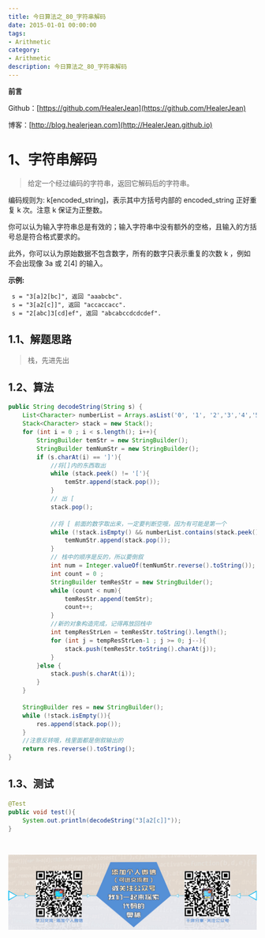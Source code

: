 ```yaml
---
title: 今日算法之_80_字符串解码
date: 2015-01-01 00:00:00
tags: 
- Arithmetic
category: 
- Arithmetic
description: 今日算法之_80_字符串解码
---
```


**前言**     

 Github：[https://github.com/HealerJean](https://github.com/HealerJean)         

 博客：[http://blog.healerjean.com](http://HealerJean.github.io)          



# 1、字符串解码
>  给定一个经过编码的字符串，返回它解码后的字符串。    

 编码规则为: k[encoded_string]，表示其中方括号内部的 encoded_string 正好重复 k 次。注意 k 保证为正整数。   

 你可以认为输入字符串总是有效的；输入字符串中没有额外的空格，且输入的方括号总是符合格式要求的。    

 此外，你可以认为原始数据不包含数字，所有的数字只表示重复的次数 k ，例如不会出现像 3a 或 2[4] 的输入。

 **示例:**

```
 s = "3[a]2[bc]", 返回 "aaabcbc".
 s = "3[a2[c]]", 返回 "accaccacc".
 s = "2[abc]3[cd]ef", 返回 "abcabccdcdcdef".
```



## 1.1、解题思路 

> 栈，先进先出



## 1.2、算法

```java
public String decodeString(String s) {
    List<Character> numberList = Arrays.asList('0', '1', '2','3','4','5','6','7','8','9');
    Stack<Character> stack = new Stack();
    for (int i = 0 ; i < s.length(); i++){
        StringBuilder temStr = new StringBuilder();
        StringBuilder temNumStr = new StringBuilder();
        if (s.charAt(i) == ']'){
            //将[]内的东西取出
            while (stack.peek() != '['){
                temStr.append(stack.pop());
            }
            // 出 [
            stack.pop();

            //将 [ 前面的数字取出来，一定要判断空哦，因为有可能是第一个
            while (!stack.isEmpty() && numberList.contains(stack.peek())){
                temNumStr.append(stack.pop());
            }
            // 栈中的顺序是反的，所以要倒叙
            int num = Integer.valueOf(temNumStr.reverse().toString());
            int count = 0 ;
            StringBuilder temResStr = new StringBuilder();
            while (count < num){
                temResStr.append(temStr);
                count++;
            }
            //新的对象构造完成，记得再放回栈中
            int tempResStrLen = temResStr.toString().length();
            for (int j = tempResStrLen-1 ; j >= 0; j--){
                stack.push(temResStr.toString().charAt(j));
            }
        }else {
            stack.push(s.charAt(i));
        }
    }

    StringBuilder res = new StringBuilder();
    while (!stack.isEmpty()){
        res.append(stack.pop());
    }
    //注意反转哦，栈里面都是倒叙输出的
    return res.reverse().toString();
}
```




## 1.3、测试 

```java
@Test
public void test(){
    System.out.println(decodeString("3[a2[c]]"));
}
```



​          

![ContactAuthor](https://raw.githubusercontent.com/HealerJean/HealerJean.github.io/master/assets/img/artical_bottom.jpg)



<link rel="stylesheet" href="https://unpkg.com/gitalk/dist/gitalk.css">

<script src="https://unpkg.com/gitalk@latest/dist/gitalk.min.js"></script> 
<div id="gitalk-container"></div>    
 <script type="text/javascript">
    var gitalk = new Gitalk({
		clientID: `1d164cd85549874d0e3a`,
		clientSecret: `527c3d223d1e6608953e835b547061037d140355`,
		repo: `HealerJean.github.io`,
		owner: 'HealerJean',
		admin: ['HealerJean'],
		id: 'zhku8VOibd6wFx9c',
    });
    gitalk.render('gitalk-container');
</script> 
